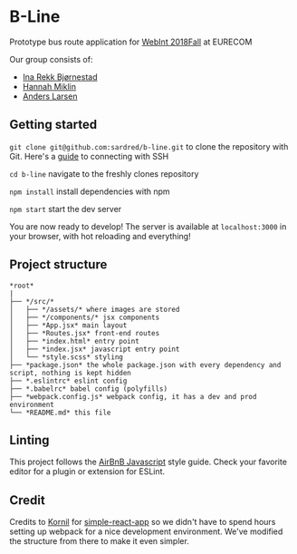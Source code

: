 # B-Line

Prototype bus route application for [WebInt 2018Fall](http://www.eurecom.fr/en/course/WebInt-2018Fall) at EURECOM

Our group consists of:

- [Ina Rekk Bjørnestad](https://github.com/iinus)
- [Hannah Miklin](https://github.com/hffmiklin)
- [Anders Larsen](https://github.com/sardred)

## Getting started

`git clone git@github.com:sardred/b-line.git` to clone the repository with Git. Here's a [guide](https://help.github.com/articles/connecting-to-github-with-ssh/) to connecting with SSH

`cd b-line` navigate to the freshly clones repository

`npm install` install dependencies with npm

`npm start` start the dev server

You are now ready to develop! The server is available at `localhost:3000` in your browser, with hot reloading and everything!

## Project structure

```none
*root*
|
├── */src/*
│   ├── */assets/* where images are stored
│   ├── */components/* jsx components
│   ├── *App.jsx* main layout
│   ├── *Routes.jsx* front-end routes
│   ├── *index.html* entry point
│   ├── *index.jsx* javascript entry point
│   └── *style.scss* styling
├── *package.json* the whole package.json with every dependency and script, nothing is kept hidden
├── *.eslintrc* eslint config
├── *.babelrc* babel config (polyfills)
├── *webpack.config.js* webpack config, it has a dev and prod environment
└── *README.md* this file
```

## Linting

This project follows the [AirBnB Javascript](https://github.com/airbnb/javascript) style guide. Check your favorite editor for a plugin or extension for ESLint.

## Credit

Credits to [Kornil](https://github.com/Kornil) for [simple-react-app](https://github.com/Kornil/simple-react-app) so we didn't have to spend hours setting up webpack for a nice development environment. We've modified the structure from there to make it even simpler.
